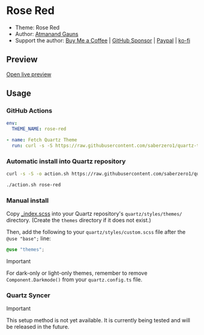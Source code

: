 # Rose Red

- Theme: Rose Red
- Author: <a href="https://github.com/tu2-atmanand" target="_blank" rel="noopener noreferrer">Atmanand Gauns</a>
- Support the author: <a href="https://buymeacoffee.com/tu2_atmanand" target="_blank" rel="noopener noreferrer">Buy Me a Coffee</a> | <a href="https://github.com/sponsors/tu2-atmanand" target="_blank" rel="noopener noreferrer">GitHub Sponsor</a> | <a href="https://paypal.me/tu2atmanand" target="_blank" rel="noopener noreferrer">Paypal</a> | <a href="https://ko-fi.com/atmanandgauns" target="_blank" rel="noopener noreferrer">ko-fi</a>

## Preview

[Open live preview](https://quartz-themes.github.io/rose-red/)

## Usage

### GitHub Actions

```yaml
env:
  THEME_NAME: rose-red
```

```yaml
- name: Fetch Quartz Theme
  run: curl -s -S https://raw.githubusercontent.com/saberzero1/quartz-themes/master/action.sh | bash -s -- $THEME_NAME
```

### Automatic install into Quartz repository

```bash
curl -s -S -o action.sh https://raw.githubusercontent.com/saberzero1/quartz-themes/master/action.sh

./action.sh rose-red
```

### Manual install

Copy [\_index.scss](./_index.scss) into your Quartz repository's `quartz/styles/themes/` directory. (Create the `themes` directory if it does not exist.)

Then, add the following to your `quartz/styles/custom.scss` file after the `@use "base";` line:

```scss
@use "themes";
```

> [!IMPORTANT]
> For dark-only or light-only themes, remember to remove `Component.Darkmode()` from your `quartz.config.ts` file.

### Quartz Syncer

> [!IMPORTANT]
> This setup method is not yet available. It is currently being tested and will be released in the future.
